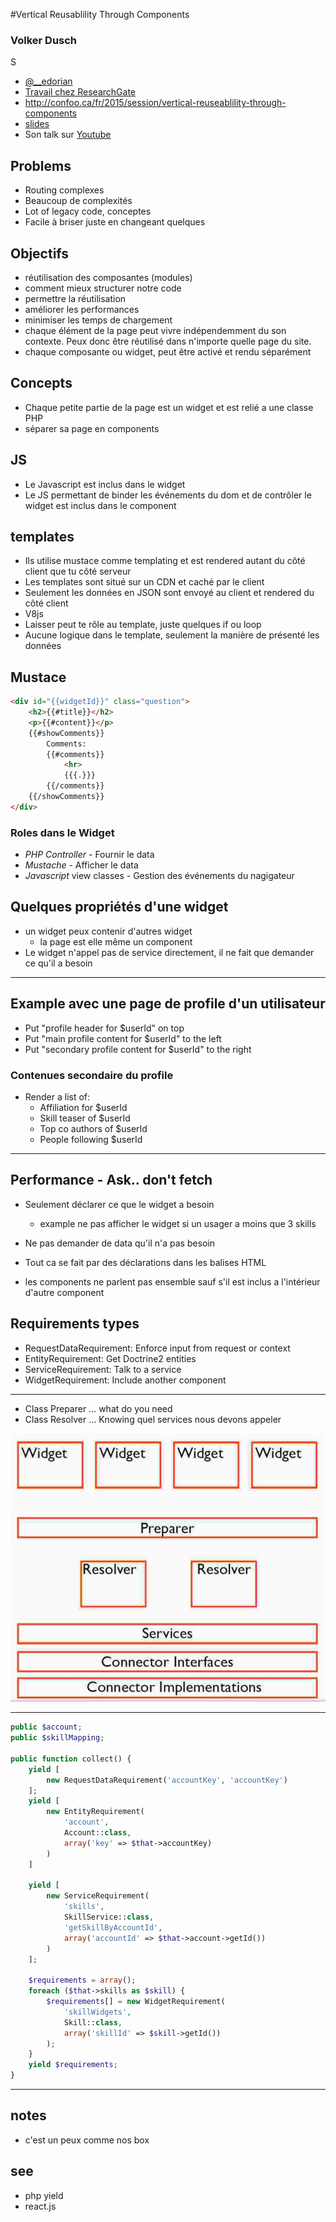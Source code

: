 #Vertical Reusablility Through Components

### Volker Dusch
S
- [@__edorian](https://twitter.com/__edorian) 
- [Travail chez ResearchGate](http://www.researchgate.net/)
- http://confoo.ca/fr/2015/session/vertical-reuseablility-through-components
- [slides](https://dl.dropboxusercontent.com/u/3615626/slides/Vertical-reusability-through-components-PHPNW13-Manchester.pdf)
- Son talk sur [Youtube](https://www.youtube.com/watch?v=l-ZckcPVnN8)


## Problems
- Routing complexes
- Beaucoup de complexités
- Lot of legacy code, conceptes
- Facile à briser juste en changeant quelques

## Objectifs
- réutilisation des composantes (modules)
- comment mieux structurer notre code
- permettre la réutilisation
- améliorer les performances
- minimiser les temps de chargement
- chaque élément de la page peut vivre indépendemment du son contexte. Peux donc être réutilisé dans n'importe quelle page du site. 
- chaque composante ou widget, peut être activé et rendu séparément

## Concepts
- Chaque petite partie de la page est un widget et est relié a une classe PHP
- séparer sa page en components

## JS
- Le Javascript est inclus dans le widget
- Le JS permettant de binder les événements du dom et de contrôler le widget est inclus dans le component

## templates
- Ils utilise mustace comme templating et est rendered autant du côté client que tu côté serveur
- Les templates sont situé sur un CDN et caché par le client
- Seulement les données en JSON sont envoyé au client et rendered du côté client
- V8js
- Laisser peut te rôle au template, juste quelques if ou loop
- Aucune logique dans le template, seulement la manière de présenté les données

## Mustace
```html
<div id="{{widgetId}}" class="question">
    <h2>{{#title}}</h2>
    <p>{{#content}}</p>
    {{#showComments}}
        Comments:
        {{#comments}}
            <hr>
            {{{.}}}
        {{/comments}}
    {{/showComments}}
</div>
```

### Roles dans le  Widget
- *PHP Controller* - Fournir le data
- *Mustache* - Afficher le data
- *Javascript* view classes - Gestion des événements du nagigateur

## Quelques propriétés d'une widget
- un widget peux contenir d'autres widget
    - la page est elle même un component
- Le widget n'appel pas de service directement, il ne fait que demander ce qu'il a besoin
 

--- 
## Example avec une page de profile d'un utilisateur
- Put "profile header for $userId" on top
- Put "main profile content for $userId" to the left
- Put "secondary profile content for $userId" to the right

### Contenues secondaire du profile
- Render a list of:
    - Affiliation for $userId
    - Skill teaser of $userId
    - Top co authors of $userId
    - People following $userId
---

## Performance - Ask.. don't fetch
- Seulement déclarer ce que le widget a besoin
    - example ne pas afficher le widget si un usager a moins que 3 skills
- Ne pas demander de data qu'il n'a pas besoin
- Tout ca se fait par des déclarations dans les balises HTML
    
- les components ne parlent pas ensemble sauf s'il est inclus a l'intérieur d'autre component

## Requirements types
- RequestDataRequirement: Enforce input from request or
context
- EntityRequirement: Get Doctrine2 entities
- ServiceRequirement: Talk to a service
- WidgetRequirement: Include another component

---

- Class Preparer ... what do you need
- Class Resolver ... Knowing quel services nous devons appeler

![Diagram](diagram.png)

---

```php
public $account;
public $skillMapping;

public function collect() {
    yield [
        new RequestDataRequirement('accountKey', 'accountKey')
    ];
    yield [
        new EntityRequirement(
            'account',
            Account::class,
            array('key' => $that->accountKey)
        )
    ]

    yield [
        new ServiceRequirement(
            'skills',
            SkillService::class,
            'getSkillByAccountId',
            array('accountId' => $that->account->getId())
        )
    ];
    
    $requirements = array();
    foreach ($that->skills as $skill) {
        $requirements[] = new WidgetRequirement(
            'skillWidgets',
            Skill::class,
            array('skillId' => $skill->getId())
        );
    }
    yield $requirements;
}

```

---


## notes
- c'est un peux comme nos box


## see
- php yield
- react.js

